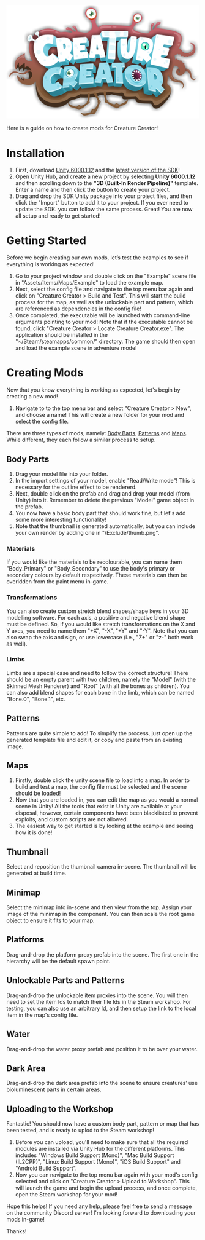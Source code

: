 ![Creature Creator Logo](./Logo.png)

Here is a guide on how to create mods for Creature Creator!

# Installation
1. First, download [Unity 6000.1.12](https://unity.com/releases/editor/whats-new/6000.1.12) and the [latest version of the SDK](https://github.com/daniellochner/creature-creator-sdk/releases)!
2. Open Unity Hub, and create a new project by selecting **Unity 6000.1.12** and then scrolling down to the **"3D (Built-In Render Pipeline)"** template. Enter a name and then click the button to create your project.
3. Drag and drop the SDK Unity package into your project files, and then click the "Import" button to add it to your project. If you ever need to update the SDK. you can follow the same process.
Great! You are now all setup and ready to get started!

# Getting Started
Before we begin creating our own mods, let’s test the examples to see if everything is working as expected!
1. Go to your project window and double click on the "Example" scene file in "Assets/Items/Maps/Example" to load the example map.
2. Next, select the config file and navigate to the top menu bar again and click on "Creature Creator > Build and Test". This will start the build process for the map, as well as the unlockable part and pattern, which are referenced as dependencies in the config file!
3. Once completed, the executable will be launched with command-line arguments pointing to your mod! Note that if the executable cannot be found, click "Creature Creator > Locate Creature Creator.exe". The application should be installed in the "~/Steam/steamapps/common/" directory.
The game should then open and load the example scene in adventure mode!

# Creating Mods
Now that you know everything is working as expected, let's begin by creating a new mod!
1. Navigate to to the top menu bar and select "Creature Creator > New", and choose a name! This will create a new folder for your mod and select the config file.
  
There are three types of mods, namely: [Body Barts](##-body-parts), [Patterns](##-patterns) and [Maps](##-maps). While different, they each follow a similar process to setup.

## Body Parts
1. Drag your model file into your folder.
2. In the import settings of your model, enable "Read/Write mode"! This is necessary for the outline effect to be rendererd.
3. Next, double click on the prefab and drag and drop your model (from Unity) into it. Remember to delete the previous "Model" game object in the prefab.
4. You now have a basic body part that should work fine, but let's add some more interesting functionality!
5. Note that the thumbnail is generated automatically, but you can include your own render by adding one in "/Exclude/thumb.png".

### Materials
If you would like the materials to be recolourable, you can name them "Body_Primary" or "Body_Secondary" to use the body's primary or secondary colours by default respectively. These materials can then be overidden from the paint menu in-game.

### Transformations
You can also create custom stretch blend shapes/shape keys in your 3D modelling software. For each axis, a positive and negative blend shape must be defined. So, if you would like stretch transformations on the X and Y axes, you need to name them "+X", "-X", "+Y" and "-Y". Note that you can also swap the axis and sign, or use lowercase (i.e., "Z+" or "z-" both work as well).

### Limbs
Limbs are a special case and need to follow the correct structure! There should be an empty parent with two children, namely the "Model" (with the Skinned Mesh Renderer) and "Root" (with all the bones as children). You can also add blend shapes for each bone in the limb, which can be named "Bone.0", "Bone.1", etc.

## Patterns
Patterns are quite simple to add! To simplify the process, just open up the generated template file and edit it, or copy and paste from an existing image.

## Maps
1. Firstly, double click the unity scene file to load into a map. In order to build and test a map, the config file must be selected and the scene should be loaded!
2. Now that you are loaded in, you can edit the map as you would a normal scene in Unity! All the tools that exist in Unity are available at your disposal, however, certain components have been blacklisted to prevent exploits, and custom scripts are not allowed.
3. The easiest way to get started is by looking at the example and seeing how it is done!

## Thumbnail
Select and reposition the thumbnail camera in-scene. The thumbnail will be generated at build time.

## Minimap
Select the minimap info in-scene and then view from the top. Assign your image of the minimap in the component. You can then scale the root game object to ensure it fits to your map.

## Platforms
Drag-and-drop the platform proxy prefab into the scene. The first one in the hierarchy will be the default spawn point.

## Unlockable Parts and Patterns
Drag-and-drop the unlockable item proxies into the scene. You will then need to set the item Ids to match their file Ids in the Steam workshop. For testing, you can also use an arbitrary Id, and then setup the link to the local item in the map's config file.

## Water
Drag-and-drop the water proxy prefab and position it to be over your water.

## Dark Area
Drag-and-drop the dark area prefab into the scene to ensure creatures’ use bioluminescent parts in certain areas.

## Uploading to the Workshop
Fantastic! You should now have a custom body part, pattern or map that has been tested, and is ready to uplod to the Steam workshop!
1. Before you can upload, you'll need to make sure that all the required modules are installed via Unity Hub for the different platforms. This includes "Windows Build Support (Mono)", "Mac Build Support (IL2CPP)", "Linux Build Support (Mono)", "iOS Build Support" and "Android Build Support".
2. Now you can navigate to the top menu bar again with your mod's config selected and click on "Creature Creator > Upload to Workshop".
This will launch the game and begin the upload process, and once complete, open the Steam workshop for your mod!

Hope this helps! If you need any help, please feel free to send a message on the community Discord server! I'm looking forward to downloading your mods in-game!

Thanks!
